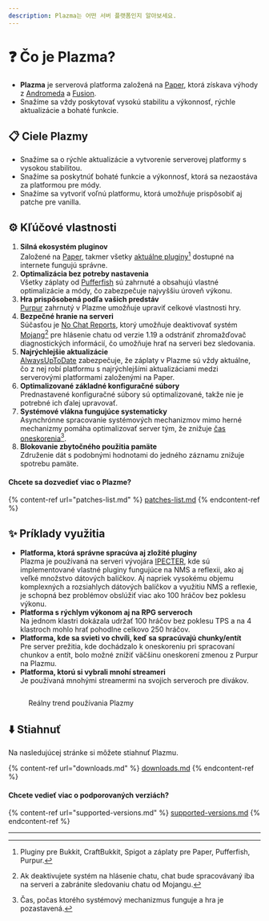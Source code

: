 ```yaml
---
description: Plazma는 어떤 서버 플랫폼인지 알아보세요.
---
```


# ❓ Čo je Plazma?

- **Plazma** je serverová platforma založená na [Paper](https://github.com/PaperMC/Paper), ktorá získava výhody z [Andromeda](https://github.com/EarendelArchived/Andromeda) a [Fusion](https://github.com/RuinedTechnologyUnify/Fusion).
- Snažíme sa vždy poskytovať vysokú stabilitu a výkonnosť, rýchle aktualizácie a bohaté funkcie.

## 📋 Ciele Plazmy <a href="#id-1" id="id-1"></a>

- Snažíme sa o rýchle aktualizácie a vytvorenie serverovej platformy s vysokou stabilitou.
- Snažíme sa poskytnúť bohaté funkcie a výkonnosť, ktorá sa nezaostáva za platformou pre módy.
- Snažíme sa vytvoriť voľnú platformu, ktorá umožňuje prispôsobiť aj patche pre vanilla.

## ⚙️ Kľúčové vlastnosti <a href="#id-2" id="id-2"></a>

1. **Silná ekosystém pluginov**\
   Založené na [Paper](https://github.com/PaperMC/Paper), takmer všetky [aktuálne pluginy](#user-content-fn-1)[^1] dostupné na internete fungujú správne.
2. **Optimalizácia bez potreby nastavenia**\
   Všetky záplaty od [Pufferfish](https://github.com/pufferfish-gg/Pufferfish) sú zahrnuté a obsahujú vlastné optimalizácie a módy, čo zabezpečuje najvyššiu úroveň výkonu.
3. **Hra prispôsobená podľa vašich predstáv**\
   [Purpur](https://github.com/PurpurMC/Purpur) zahrnutý v Plazme umožňuje upraviť celkové vlastnosti hry.
4. **Bezpečné hranie na serveri**\
   Súčasťou je [No Chat Reports](https://github.com/Aizistral-Studios/No-Chat-Reports), ktorý umožňuje deaktivovať systém [Mojang](#user-content-fn-3)[^3] pre hlásenie chatu od verzie 1.19 a odstrániť zhromažďovač diagnostických informácií, čo umožňuje hrať na serveri bez sledovania.
5. **Najrýchlejšie aktualizácie**\
   [AlwaysUpToDate](https://github.com/PlazmaMC/AlwaysUpToDate) zabezpečuje, že záplaty v Plazme sú vždy aktuálne, čo z nej robí platformu s najrýchlejšími aktualizáciami medzi serverovými platformami založenými na Paper.
6. **Optimalizované základné konfiguračné súbory**\
   Prednastavené konfiguračné súbory sú optimalizované, takže nie je potrebné ich ďalej upravovať.
7. **Systémové vlákna fungujúce systematicky**\
   Asynchrónne spracovanie systémových mechanizmov mimo herné mechanizmy pomáha optimalizovať server tým, že znižuje [čas oneskorenia](#user-content-fn-4)[^4].
8. **Blokovanie zbytočného použitia pamäte**\
   Združenie dát s podobnými hodnotami do jedného záznamu znižuje spotrebu pamäte.

#### Chcete sa dozvedieť viac o Plazme? <a href="#etc-1" id="etc-1"></a>

{% content-ref url="patches-list.md" %}
[patches-list.md](patches-list.md)
{% endcontent-ref %}

## ✨ Príklady využitia <a href="#id-3" id="id-3"></a>

- **Platforma, ktorá správne spracúva aj zložité pluginy**\
  Plazma je používaná na serveri vývojára [IPECTER](https://github.com/IPECTER), kde sú implementované vlastné pluginy fungujúce na NMS a reflexii, ako aj veľké množstvo dátových balíčkov. Aj napriek vysokému objemu komplexných a rozsiahlych dátových balíčkov a využitiu NMS a reflexie, je schopná bez problémov obslúžiť viac ako 100 hráčov bez poklesu výkonu.
- **Platforma s rýchlym výkonom aj na RPG serveroch**\
  Na jednom klastri dokázala udržať 100 hráčov bez poklesu TPS a na 4 klastroch mohlo hrať pohodlne celkovo 250 hráčov.
- **Platforma, kde sa svieti vo chvíli, keď sa spracúvajú chunky/entít**\
  Pre server prežitia, kde dochádzalo k oneskoreniu pri spracovaní chunkov a entít, bolo možné znížiť väčšinu oneskorení zmenou z Purpur na Plazmu.
- **Platforma, ktorú si vybrali mnohí streameri**\
  Je používaná mnohými streamermi na svojich serveroch pre divákov.

<figure><img src="https://camo.githubusercontent.com/22acffd515755c2cee2078a7697ff35351c5ec7148eb2806deedbe63df1c4ed7/68747470733a2f2f6273746174732e6f72672f7369676e6174757265732f7365727665722d696d706c656d656e746174696f6e2f506c617a6d612e737667" alt=""><figcaption><p>Reálny trend používania Plazmy</p></figcaption></figure>

## ⬇️ Stiahnuť

Na nasledujúcej stránke si môžete stiahnuť Plazmu.

{% content-ref url="downloads.md" %}
[downloads.md](downloads.md)
{% endcontent-ref %}

#### Chcete vedieť viac o podporovaných verziách?

{% content-ref url="supported-versions.md" %}
[supported-versions.md](supported-versions.md)
{% endcontent-ref %}

***

[^1]: Pluginy pre Bukkit, CraftBukkit, Spigot a záplaty pre Paper, Pufferfish, Purpur.

[^2]: Pod Microsoft Corporation.

[^3]: Ak deaktivujete systém na hlásenie chatu, chat bude spracovávaný iba na serveri a zabránite sledovaniu chatu od Mojangu.

[^4]: Čas, počas ktorého systémový mechanizmus funguje a hra je pozastavená.
